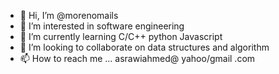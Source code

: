 - 👋 Hi, I’m @morenomails
- 👀 I’m interested in software engineering 
- 🌱 I’m currently learning C/C++ python Javascript 
- 💞️ I’m looking to collaborate on data structures and algorithm 
- 📫 How to reach me ... asrawiahmed@  yahoo/gmail  .com

<!---
morenomails/morenomails is a ✨ special ✨ repository because its `README.md` (this file) appears on your GitHub profile.
You can click the Preview link to take a look at your changes.
--->
